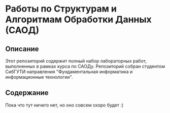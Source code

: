 # Работы по Структурам и Алгоритмам Обработки Данных (САОД)

## Описание
Этот репозиторий содержит полный набор лабораторных работ, выполненных в рамках курса по САОДу. Репозиторий собран студентом СибГУТИ направления "Фундаментальная информатика и информационные технологии".

## Содержание
Пока что тут ничего нет, но оно совсем скоро будет :) 